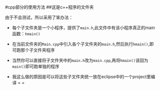 #cpp部分的使用方法
##这是c++程序的文件夹

由于不会测试，所以采用了笨办法：

- 每个子文件夹是一个小程序，提供了`main.h`,此文件中有该小程序真正的main函数：`hmain()`

- 在当前文件夹的`Main.cpp`中引入各个子文件夹的`main.h`,然后执行`hmain()`,即可跑那个子文件夹程序

- 当然你可以直接将子文件夹中的`main.h`改为`main.cpp`,再将`hmain()`该回为`main()`即可跑单独的程序

- 我这么做的原因是可以将这些子文件夹统一放在eclipse中的一个project里编译 = =